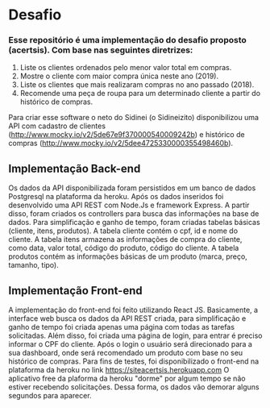 # Desafio
### Esse repositório é uma implementação do desafio proposto (acertsis). Com base nas seguintes diretrizes: 

1. Liste os clientes ordenados pelo menor valor total em compras.
2. Mostre o cliente com maior compra única neste ano (2019).
3. Liste os clientes que mais realizaram compras no ano passado (2018).
4. Recomende uma peça de roupa para um determinado cliente a partir do histórico de compras.

Para criar esse software o neto do Sidinei (o Sidineizito) disponibilizou uma API com cadastro de
clientes (http://www.mocky.io/v2/5de67e9f370000540009242b) e histórico de compras
(http://www.mocky.io/v2/5dee4725330000355498460b).

## Implementação Back-end
Os dados da API disponibilizada foram persistidos em um banco de dados Postgresql na plataforma da heroku. Após os dados inseridos foi desenvolvido uma API REST com Node.Js e framework Express. A partir disso, foram criados os controllers para busca das informações na base de dados. Para simplificação e ganho de tempo, foram criadas tabelas básicas (cliente, itens, produtos). A tabela cliente contém o cpf, id e nome do cliente. A tabela itens armazena as informações de compra do cliente, como data, valor total, código do produto, código do cliente. A tabela produtos contém as informações básicas de um produto (marca, preço, tamanho, tipo).
## Implementação Front-end
A implementação do front-end foi feito utilizando React JS. Basicamente, a interface web busca os dados da API REST criada, para simplificação e ganho de tempo foi criada apenas uma página com todas as tarefas solicitadas. Além disso, foi criada uma página de login, para entrar é preciso informar o CPF do cliente. Após o login o usuário será direcionado para a sua dashboard, onde será recomendado um produto com base no seu histórico de compras. Para fins de testes, foi disponibilizado o front-end na plataforma da heroku no link https://siteacertsis.herokuapp.com 
O aplicativo free da plaforma da heroku "dorme" por algum tempo se não estiver recebendo solicitações. Dessa forma, os dados vão demorar alguns segundos para aparecer.


